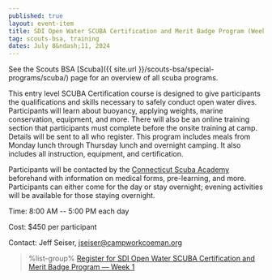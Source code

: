 ```yaml
---
published: true
layout: event-item
title: SDI Open Water SCUBA Certification and Merit Badge Program (Week 1)
tag: scouts-bsa, training
dates: July 8&ndash;11, 2024
---
```


See the Scouts BSA [Scuba]({{ site.url }}/scouts-bsa/special-programs/scuba/) page for an overview of all scuba programs.

This entry level SCUBA Certification course is designed to give participants the qualifications and skills necessary to safely conduct open water dives. Participants will learn about buoyancy, applying weights, marine conservation, equipment, and more. There will also be an online training section that participants must complete before the onsite training at camp. Details will be sent to all who register. This program includes meals from Monday lunch through Thursday lunch and overnight camping. It also includes all instruction, equipment, and certification.

Participants will be contacted by the [Connecticut Scuba Academy](https://ctscuba.org/) beforehand with information on medical forms, pre-learning, and more. Participants can either come for the day or stay overnight; evening activities will be available for those staying overnight.

Time: 8:00 AM -- 5:00 PM each day

Cost: $450 per participant

Contact: Jeff Seiser, [jseiser@campworkcoeman.org](mailto:jseiser@campworkcoeman.org)

> %list-group%
> <a href="https://scoutingevent.com/066-81016" class="list-group-item">Register for SDI Open Water SCUBA Certification and Merit Badge Program &mdash; Week 1</a>
